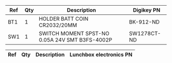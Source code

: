 |Ref|Qty|Description|Digikey PN|
|---|---|-----------|------|
|BT1|1|HOLDER BATT COIN CR2032/20MM|BK-912-ND|
|SW1|1|SWITCH MOMENT SPST-NO 0.05A 24V SMT B3FS-4002P|SW1278CT-ND|

|Ref|Qty|Description|Lunchbox electronics PN|
|---|---|-----------|------|


